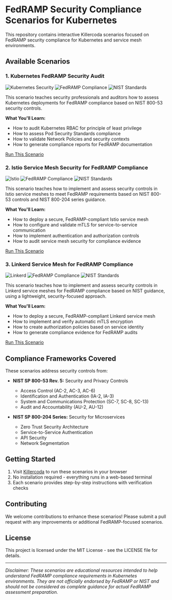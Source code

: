 # FedRAMP Security Compliance Scenarios for Kubernetes

This repository contains interactive Killercoda scenarios focused on FedRAMP security compliance for Kubernetes and service mesh environments.

## Available Scenarios

### 1. Kubernetes FedRAMP Security Audit

![Kubernetes Security](https://img.shields.io/badge/Kubernetes-Security-326CE5)
![FedRAMP Compliance](https://img.shields.io/badge/FedRAMP-Compliance-0078D6)
![NIST Standards](https://img.shields.io/badge/NIST-800--53-00BFFF)

This scenario teaches security professionals and auditors how to assess Kubernetes deployments for FedRAMP compliance based on NIST 800-53 security controls.

**What You'll Learn:**
- How to audit Kubernetes RBAC for principle of least privilege
- How to assess Pod Security Standards compliance 
- How to validate Network Policies and security contexts
- How to generate compliance reports for FedRAMP documentation

[Run This Scenario](https://killercoda.com/ethanolivertroy/scenario/kubernetes-fedramp-audit)

### 2. Istio Service Mesh Security for FedRAMP Compliance

![Istio](https://img.shields.io/badge/Istio-Service%20Mesh-466BB0)
![FedRAMP Compliance](https://img.shields.io/badge/FedRAMP-Compliance-0078D6)
![NIST Standards](https://img.shields.io/badge/NIST-800--204-00BFFF)

This scenario teaches how to implement and assess security controls in Istio service meshes to meet FedRAMP requirements based on NIST 800-53 controls and NIST 800-204 series guidance.

**What You'll Learn:**
- How to deploy a secure, FedRAMP-compliant Istio service mesh
- How to configure and validate mTLS for service-to-service communication
- How to implement authentication and authorization controls
- How to audit service mesh security for compliance evidence

[Run This Scenario](https://killercoda.com/ethanolivertroy/scenario/istio-fedramp-compliance)

### 3. Linkerd Service Mesh for FedRAMP Compliance

![Linkerd](https://img.shields.io/badge/Linkerd-Service%20Mesh-2BEDA7)
![FedRAMP Compliance](https://img.shields.io/badge/FedRAMP-Compliance-0078D6)
![NIST Standards](https://img.shields.io/badge/NIST-800--204-00BFFF)

This scenario teaches how to implement and assess security controls in Linkerd service meshes for FedRAMP compliance based on NIST guidance, using a lightweight, security-focused approach.

**What You'll Learn:**
- How to deploy a secure, FedRAMP-compliant Linkerd service mesh
- How to implement and verify automatic mTLS encryption
- How to create authorization policies based on service identity
- How to generate compliance evidence for FedRAMP audits

[Run This Scenario](https://killercoda.com/ethanolivertroy/scenario/linkerd-fedramp-compliance)

## Compliance Frameworks Covered

These scenarios address security controls from:

- **NIST SP 800-53 Rev. 5:** Security and Privacy Controls
  - Access Control (AC-2, AC-3, AC-6)
  - Identification and Authentication (IA-2, IA-3)
  - System and Communications Protection (SC-7, SC-8, SC-13)
  - Audit and Accountability (AU-2, AU-12)

- **NIST SP 800-204 Series:** Security for Microservices
  - Zero Trust Security Architecture 
  - Service-to-Service Authentication
  - API Security
  - Network Segmentation

## Getting Started

1. Visit [Killercoda](https://killercoda.com) to run these scenarios in your browser
2. No installation required - everything runs in a web-based terminal
3. Each scenario provides step-by-step instructions with verification checks

## Contributing

We welcome contributions to enhance these scenarios! Please submit a pull request with any improvements or additional FedRAMP-focused scenarios.

## License

This project is licensed under the MIT License - see the LICENSE file for details.

---

*Disclaimer: These scenarios are educational resources intended to help understand FedRAMP compliance requirements in Kubernetes environments. They are not officially endorsed by FedRAMP or NIST and should not be considered as complete guidance for actual FedRAMP assessment preparation.*